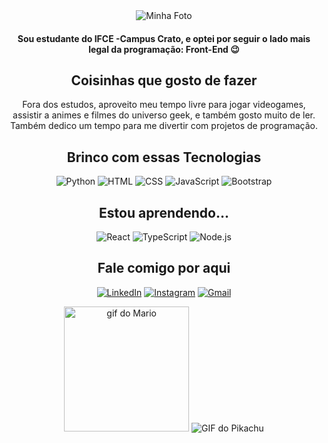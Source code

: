 <div align="center">
  <img src="https://github.com/VitoriaPio/VitoriaPio/assets/81269768/083f3dae-579a-4713-8f98-972304a312d0" alt="Minha Foto">

  <h4>Sou estudante do IFCE
-Campus Crato, e optei por seguir o lado mais legal da programação: Front-End 😉</h4>

  <h2>Coisinhas que gosto de fazer</h2>
Fora dos estudos, aproveito meu tempo livre para jogar videogames, assistir a animes e filmes do universo geek, e também gosto muito de ler. Também dedico um tempo para me divertir com projetos de programação.

  <h2>Brinco com essas Tecnologias</h2>
  <p>
    <img src="https://img.shields.io/badge/Python-14354C?style=for-the-badge&logo=python&logoColor=white" alt="Python">
    <img src="https://img.shields.io/badge/HTML5-E34F26?style=for-the-badge&logo=html5&logoColor=white" alt="HTML">
    <img src="https://img.shields.io/badge/CSS3-1572B6?style=for-the-badge&logo=css3&logoColor=white" alt="CSS">
    <img src="https://img.shields.io/badge/JavaScript-F7DF1E?style=for-the-badge&logo=javascript&logoColor=black" alt="JavaScript">
    <img src="https://img.shields.io/badge/Bootstrap-563D7C?style=for-the-badge&logo=bootstrap&logoColor=white" alt="Bootstrap">
  </p>

  <h2>Estou aprendendo...</h2>
  <p>
    <img src="https://img.shields.io/badge/React-20232A?style=for-the-badge&logo=react&logoColor=61DAFB" alt="React">
    <img src="https://img.shields.io/badge/TypeScript-007ACC?style=for-the-badge&logo=typescript&logoColor=white" alt="TypeScript">
    <img src="https://img.shields.io/badge/Node.js-43853D?style=for-the-badge&logo=node.js&logoColor=white" alt="Node.js">
  </p>

  <h2>Fale comigo por aqui</h2>
  <p>
    <a href="https://www.linkedin.com/in/vitoriapio"><img src="https://img.shields.io/badge/linkedin-0A66C2?style=for-the-badge&logo=linkedin&logoColor=white" alt="LinkedIn"></a>
    <a href="https://www.instagram.com/a.piio_"><img src="https://img.shields.io/badge/Instagram-E4405F?style=for-the-badge&logo=instagram&logoColor=white" alt="Instagram"></a>
    <a href="mailto:pio.vitoria156@gmail.com"><img src="https://img.shields.io/badge/Gmail-D14836?style=for-the-badge&logo=gmail&logoColor=white" alt="Gmail"></a>
  </p>
<img src="https://i.pinimg.com/originals/56/79/a5/5679a551fa9155ab2513d0c1e0e2bb0f.gif" alt= "gif do Mario" style="widht=200px; height:200px">
  <img src="https://github.com/VitoriaPio/VitoriaPio/assets/81269768/5070c215-d5d3-4ffe-969f-8bec6deb55ce" alt="GIF do Pikachu">
</div>
